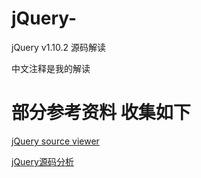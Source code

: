 # jQuery-
jQuery v1.10.2 源码解读

中文注释是我的解读 

# 部分参考资料 收集如下

[jQuery source viewer](http://james.padolsey.com/jquery/)

[jQuery源码分析](http://www.cnblogs.com/nuysoft/category/330604.html)
